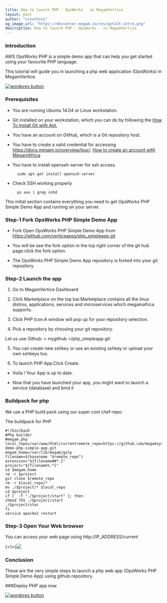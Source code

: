 ```yaml
---
title: How to launch PHP - OpsWorks   in MegamVertice
layout: post
author: "vinothini"
og_image_url: "https://devcenter.megam.io/res/gotalk-intro.png"
description: How to launch PHP - OpsWorks   in MegamVertice
---
```


### Introduction
AWS OpsWorks PHP is a simple demo app that can help you get started using your favourite PHP language.

This tutorial will guide you in launching a php web application (OpsWorks) in MegamVertice.


<a href="https://docs.megam.io/overview/tour/" target="_blank">
<img src="https://s3-ap-southeast-1.amazonaws.com/megampub/images/megamafrica/DEPLOY-TO-MEGAM-AFRICA-BIG1.png" alt="wordpres button" /></a>


### Prerequisites
* You are running Ubuntu 14.04 or Linux workstation.

* Git installed on your workstation, which you can do by following the [How To Install Git with Apt.](https://www.digitalocean.com/community/tutorials/how-to-install-git-on-ubuntu-14-04)

* You have an account on GitHub, which is a Git repository host.

* You have to create a valid credential for accessing https://docs.megam.io/overview/tour/. [How to create an account with MegamAfrica](http://devcenter.megam.io/2016/05/27/how-to-launch-ubuntu/)


* You have to install openssh-server for ssh access.

		sudo apt-get install openssh-server

* Check SSH working properly

		ps aux | grep sshd

This initial section contains everything you need to get OpsWorks PHP Simple Demo App and running on your server.

### Step-1 Fork OpsWorks PHP Simple Demo App
* Fork Open OpsWorks PHP Simple Demo App
from https://github.com/verticeapps/php_simpleapp.git

* You will be see the fork option in the top right corner of the git hub page.click the fork option.

* The OpsWorks PHP Simple Demo App repository is forked into your git repository.

### Step-2 Launch the app
1. Go to MegamVertice Dashboard

2. Click Marketplace on the top bar.Marketplace contains all the linux distros, applications, services and microservices which megamafrica supports.

4. Click PHP Icon.A window will pop up for your repository selection.

3. Pick a repository by choosing your git repository.

  Let us use Github: < mygithub >/php_simpleapp.git

5. You can create new sshkey or use an existing sshkey or upload your own sshkeys too.

6. To launch PHP App.Click Create.

* Voila ! Your App is up to date.

* Now that you have launched your app, you might want to launch a service (database) and bind it

### **Buildpack for php**

We use a PHP build pack using our super cool chef-repo.

The buildpack for PHP

	#!/bin/bash
	#Php builder
	#megam_php
	local_repo=/var/www/html/currentremote_repo=https://github.com/megamsys/opsworks-demo-php-simple-app.git
	megam_home=/var/lib/megam/gulp
	filename=$(basename "$remote_repo")
	extension="${filename##*.}"
	project="${filename%.*}"
	cd $megam_home
	rm -r $project
    git clone $remote_repo
    rm -r $local_repo/*
    mv ./$project/* $local_repo
    cd $project
    if [  -f "./$project/start" ]; then
    chmod 755 ./$project/start
    ./$project/star
    fi
    service apache2 restart



### **Step-3 Open Your Web browser**
You can access your web page using http://IP_ADDRESS/current


{<1>}![](/content/images/2016/05/ops.png)

### Conclusion

These are the very simple steps to launch a php web app (OpsWorks PHP Simple Demo App) using github repository.

###Deploy PHP app now

<a href="https://docs.megam.io/overview/tour/" target="_blank">
<img src="https://s3-ap-southeast-1.amazonaws.com/megampub/images/megamafrica/DEPLOY-TO-MEGAM-AFRICA-BIG1.png" alt="wordpres button" /></a>
